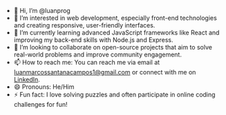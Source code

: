 - 👋 Hi, I’m @luanprog
- 👀 I’m interested in web development, especially front-end technologies and creating responsive, user-friendly interfaces.
- 🌱 I’m currently learning advanced JavaScript frameworks like React and improving my back-end skills with Node.js and Express.
- 💞️ I’m looking to collaborate on open-source projects that aim to solve real-world problems and improve community engagement.
- 📫 How to reach me: You can reach me via email at luanmarcossantanacampos1@gmail.com or connect with me on [LinkedIn](www.linkedin.com/in/luan-marcos-37003223a).
- 😄 Pronouns: He/Him
- ⚡ Fun fact: I love solving puzzles and often participate in online coding challenges for fun!

<!---
luanprog/luanprog is a ✨ special ✨ repository because its `README.md` (this file) appears on your GitHub profile.
You can click the Preview link to take a look at your changes.
--->

